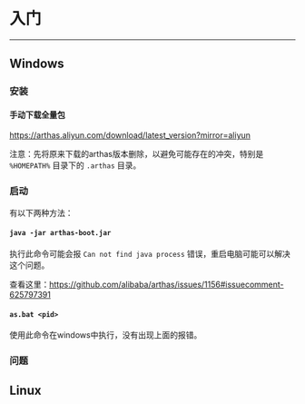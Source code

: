 # 入门

---

## Windows

### 安装

#### 手动下载全量包

https://arthas.aliyun.com/download/latest_version?mirror=aliyun

注意：先将原来下载的arthas版本删除，以避免可能存在的冲突，特别是 `%HOMEPATH%` 目录下的 `.arthas` 目录。

### 启动

有以下两种方法：

#### `java -jar arthas-boot.jar`

执行此命令可能会报 `Can not find java process` 错误，重启电脑可能可以解决这个问题。

查看这里：https://github.com/alibaba/arthas/issues/1156#issuecomment-625797391

#### `as.bat <pid>`

使用此命令在windows中执行，没有出现上面的报错。



### 问题





## Linux